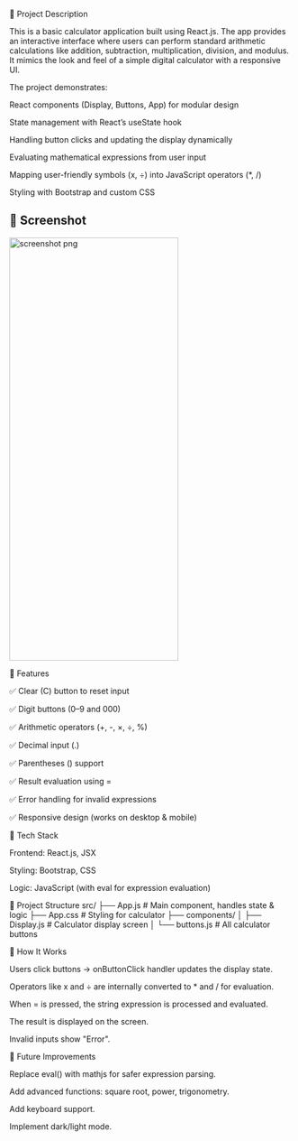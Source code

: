 🔹 Project Description

This is a basic calculator application built using React.js. The app provides an interactive interface where users can perform standard arithmetic calculations like addition, subtraction, multiplication, division, and modulus. It mimics the look and feel of a simple digital calculator with a responsive UI.

The project demonstrates:

React components (Display, Buttons, App) for modular design

State management with React’s useState hook

Handling button clicks and updating the display dynamically

Evaluating mathematical expressions from user input

Mapping user-friendly symbols (x, ÷) into JavaScript operators (*, /)

Styling with Bootstrap and custom CSS


## 📸 Screenshot
<img width="300" height="750" alt="screenshot png" src="https://github.com/user-attachments/assets/bbefdc1b-90e6-4683-afe9-17ea96a05b29" />


🔹 Features

✅ Clear (C) button to reset input

✅ Digit buttons (0–9 and 000)

✅ Arithmetic operators (+, -, ×, ÷, %)

✅ Decimal input (.)

✅ Parentheses () support

✅ Result evaluation using =

✅ Error handling for invalid expressions

✅ Responsive design (works on desktop & mobile)

🔹 Tech Stack

Frontend: React.js, JSX

Styling: Bootstrap, CSS

Logic: JavaScript (with eval for expression evaluation)

🔹 Project Structure
src/
 ├── App.js          # Main component, handles state & logic
 ├── App.css         # Styling for calculator
 ├── components/
 │    ├── Display.js # Calculator display screen
 │    └── buttons.js # All calculator buttons

🔹 How It Works

Users click buttons → onButtonClick handler updates the display state.

Operators like x and ÷ are internally converted to * and / for evaluation.

When = is pressed, the string expression is processed and evaluated.

The result is displayed on the screen.

Invalid inputs show "Error".

🔹 Future Improvements

Replace eval() with mathjs for safer expression parsing.

Add advanced functions: square root, power, trigonometry.

Add keyboard support.

Implement dark/light mode.
